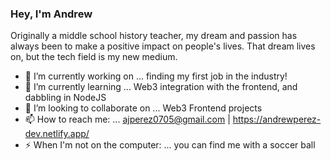### Hey, I'm Andrew
Originally a middle school history teacher, my dream and passion has always been to
make a positive impact on people's lives. That dream lives on, but the tech field is my
new medium.

- 🔭 I’m currently working on ... finding my first job in the industry!
- 🌱 I’m currently learning ... Web3 integration with the frontend, and dabbling in NodeJS
- 👯 I’m looking to collaborate on ... Web3 Frontend projects
- 📫 How to reach me: ... ajperez0705@gmail.com | https://andrewperez-dev.netlify.app/
- ⚡ When I'm not on the computer: ... you can find me with a soccer ball

<!--
**ajperez0705/ajperez0705** is a ✨ _special_ ✨ repository because its `README.md` (this file) appears on your GitHub profile.

Here are some ideas to get you started:


-->
